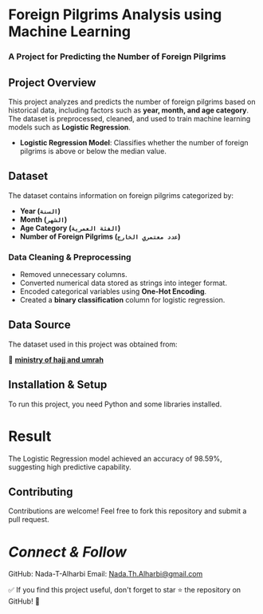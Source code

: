 
# **Foreign Pilgrims Analysis using Machine Learning**
### A Project for Predicting the Number of Foreign Pilgrims

## **Project Overview**
This project analyzes and predicts the number of foreign pilgrims based on historical data, including factors such as **year, month, and age category**. The dataset is preprocessed, cleaned, and used to train machine learning models such as **Logistic Regression**.
- **Logistic Regression Model**: Classifies whether the number of foreign pilgrims is above or below the median value.

## **Dataset**
The dataset contains information on foreign pilgrims categorized by:
- **Year (`السنة`)**
- **Month (`الشهر`)**
- **Age Category (`الفئة العمرية`)**
- **Number of Foreign Pilgrims (`عدد معتمري الخارج`)**

### **Data Cleaning & Preprocessing**
- Removed unnecessary columns.
- Converted numerical data stored as strings into integer format.
- Encoded categorical variables using **One-Hot Encoding**.
- Created a **binary classification** column for logistic regression.

## **Data Source**
The dataset used in this project was obtained from:

🔗 **[ministry of hajj and umrah](https://www.haj.gov.sa/OpenData)**


## **Installation & Setup**
To run this project, you need Python and some libraries installed.

# **Result**
The Logistic Regression model achieved an accuracy of 98.59%, suggesting high predictive capability.
## **Contributing**
Contributions are welcome! Feel free to fork this repository and submit a pull request.

# *Connect & Follow*
GitHub: Nada-T-Alharbi
Email: Nada.Th.Alharbi@gmail.com

✅ If you find this project useful, don't forget to star ⭐ the repository on GitHub! 🚀
